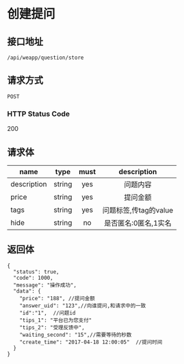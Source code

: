 # 创建提问

## 接口地址

`/api/weapp/question/store`

## 请求方式

`POST`

### HTTP Status Code

200

## 请求体

| name     | type     | must     | description |
|----------|:--------:|:--------:|:--------:|
| description   | string   | yes      | 问题内容 |
| price     | string   | yes      | 提问金额 |
| tags     | string    | yes      | 问题标签,传tag的value |
| hide     | string    | no   | 是否匿名:0匿名,1实名 |

## 返回体

```json5
{
  "status": true,
  "code": 1000,
  "message": "操作成功",
  "data": {
    "price": "188", //提问金额
    "answer_uid": "123",//向谁提问,和请求中的一致
    "id":"1",  //问题id
    "tips_1": "平台已为您支付"
    "tips_2": "受理反馈中",
    "waiting_second": "15",//需要等待的秒数
    "create_time": "2017-04-18 12:00:05"  //提问时间
  }
}
``` 
